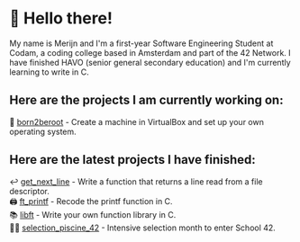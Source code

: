 # 👋 Hello there!

My name is Merijn and I'm a first-year Software Engineering Student at Codam, a coding college based in Amsterdam and part of the 42 Network. I have finished HAVO (senior general secondary education) and I'm currently learning to write in C.

## Here are the projects I am currently working on:
🤖 [born2beroot](https://github.com/merijnjong/born2beroot) - Create a machine in VirtualBox and set up your own operating system. <br />

## Here are the latest projects I have finished:
↩️ [get_next_line](https://github.com/merijnjong/get_next_line) - Write a function that returns a line read from a file descriptor. <br />
🖨️ [ft_printf](https://github.com/merijnjong/ft_printf) - Recode the printf function in C. <br />
📚 [libft](https://github.com/merijnjong/libft) - Write your own function library in C. <br />
🏊‍♂️ [selection_piscine_42](https://github.com/merijnjong/selection_piscine_42) - Intensive selection month to enter School 42. <br />
